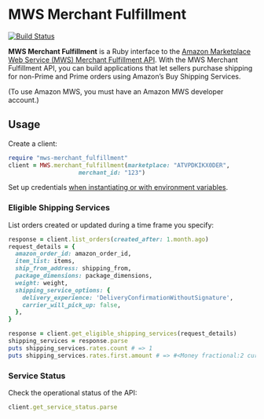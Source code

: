 # MWS Merchant Fulfillment

[![Build Status](https://travis-ci.org/flowspace/mws-merchant_fulfillment.svg)](https://travis-ci.org/Flowspace-Team/mws-merchant_fulfillment)

**MWS Merchant Fulfillment** is a Ruby interface to the [Amazon Marketplace Web Service (MWS) Merchant Fulfillment API](http://docs.developer.amazonservices.com/en_US/merch_fulfill/index.html). With the MWS Merchant Fulfillment API, you can build applications that let sellers purchase shipping for non-Prime and Prime orders using Amazon’s Buy Shipping Services.

(To use Amazon MWS, you must have an Amazon MWS developer account.)

## Usage

Create a client:

```ruby
require "mws-merchant_fulfillment"
client = MWS.merchant_fulfillment(marketplace: "ATVPDKIKX0DER",
                    merchant_id: "123")
```

Set up credentials [when instantiating or with environment variables](https://github.com/Flowspace-Team/peddler#usage).

### Eligible Shipping Services

List orders created or updated during a time frame you specify:

```ruby
response = client.list_orders(created_after: 1.month.ago)
request_details = {
  amazon_order_id: amazon_order_id,
  item_list: items,
  ship_from_address: shipping_from,
  package_dimensions: package_dimensions,
  weight: weight,
  shipping_service_options: {
    delivery_experience: 'DeliveryConfirmationWithoutSignature',
    carrier_will_pick_up: false,
  },
}

response = client.get_eligible_shipping_services(request_details)
shipping_services = response.parse
puts shipping_services.rates.count # => 1
puts shipping_services.rates.first.amount # => #<Money fractional:2 currency:USD>
```

### Service Status

Check the operational status of the API:

```ruby
client.get_service_status.parse
```
